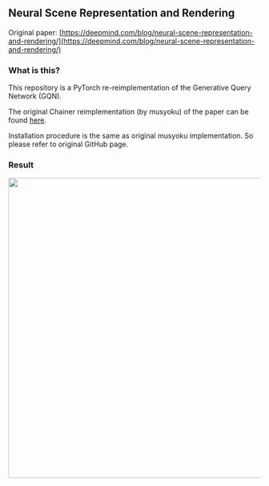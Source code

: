 ## Neural Scene Representation and Rendering
Original paper: [https://deepmind.com/blog/neural-scene-representation-and-rendering/](https://deepmind.com/blog/neural-scene-representation-and-rendering/)

### What is this?
This repository is a PyTorch re-reimplementation of the Generative Query Network (GQN).

The original Chainer reimplementation (by musyoku) of the paper can be found [here](https://github.com/musyoku/generative-query-network).

Installation procedure is the same as original musyoku implementation. So please refer to original GitHub page.

### Result
<img src="figure/result.gif" width=600>